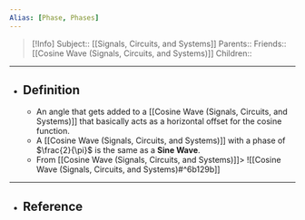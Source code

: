 ```yaml
---
Alias: [Phase, Phases]
---
```

> [!Info]
> Subject:: [[Signals, Circuits, and Systems]]
> Parents:: 
> Friends:: [[Cosine Wave (Signals, Circuits, and Systems)]]
> Children:: 
---
- ## Definition
	- An angle that gets added to a [[Cosine Wave (Signals, Circuits, and Systems)]] that basically acts as a horizontal offset for the cosine function.
	- A [[Cosine Wave (Signals, Circuits, and Systems)]] with a phase of $\frac{2}{\pi}$ is the same as a **Sine Wave**.
	- From [[Cosine Wave (Signals, Circuits, and Systems)]]> 
	  ![[Cosine Wave (Signals, Circuits, and Systems)#^6b129b]]
---
- ## Reference
